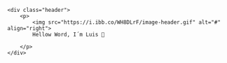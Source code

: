     <div class="header">
        <p>
            <img src="https://i.ibb.co/WH8DLrF/image-header.gif" alt="#" align="right">
            Hellow Word, I´m Luis 👋

        </p>
    </div>








<!--
**LuisC4staneda/LuisC4staneda** is a ✨ _special_ ✨ repository because its `README.md` (this file) appears on your GitHub profile.

Here are some ideas to get you started:

- 🔭 I’m currently working on ...
- 🌱 I’m currently learning ...
- 👯 I’m looking to collaborate on ...
- 🤔 I’m looking for help with ...
- 💬 Ask me about ...
- 📫 How to reach me: ...
- 😄 Pronouns: ...
- ⚡ Fun fact: ...
-->


